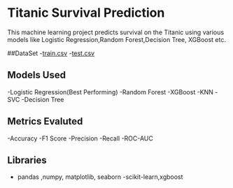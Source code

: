 # Titanic Survival Prediction

This machine learning project predicts survival on the Titanic using various models like Logistic Regression,Random Forest,Decision Tree, XGBoost etc.

##DataSet
-[train.csv](./train.csv)
-[test.csv](./test.csv)


## Models Used
-Logistic Regression(Best Performing)
-Random Forest
-XGBoost
-KNN
-SVC
-Decision Tree


## Metrics Evaluted 
-Accuracy
-F1 Score
-Precision
-Recall
-ROC-AUC

## Libraries
- pandas ,numpy, matplotlib, seaborn
-scikit-learn,xgboost